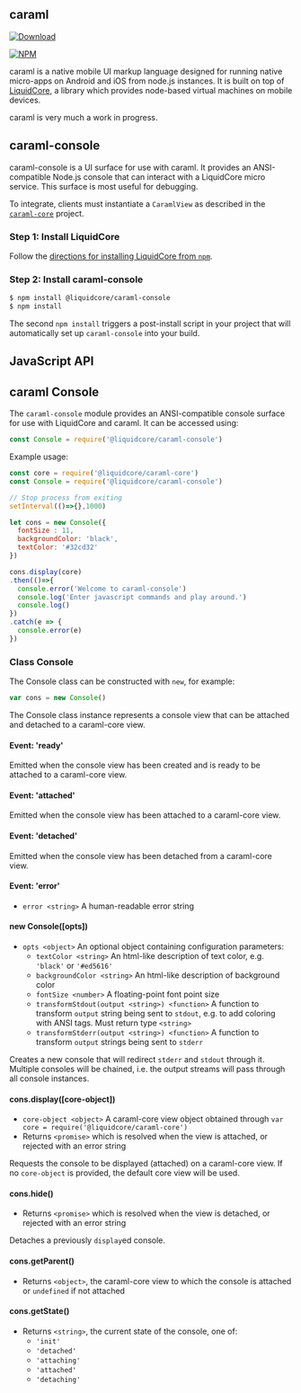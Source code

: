 caraml
------

[![Download](https://img.shields.io/npm/dt/@liquidcore/caraml-console.svg)](https://www.npmjs.com/package/@liquidcore/caraml-console)

[![NPM](https://nodei.co/npm/@liquidcore/caraml-console.png)](https://nodei.co/npm/@liquidcore/caraml-console)

caraml is a native mobile UI markup language designed for running native micro-apps on Android and iOS
from node.js instances.  It is built on top of [LiquidCore](https://github.com/LiquidPlayer/LiquidCore), a
library which provides node-based virtual machines on mobile devices.

caraml is very much a work in progress.

caraml-console
-----------

caraml-console is a UI surface for use with caraml. It provides an ANSI-compatible Node.js console
that can interact with a LiquidCore micro service. This surface is most useful for debugging.

To integrate, clients must instantiate a `CaramlView` as described in the [`caraml-core`](https://github.com/LiquidPlayer/caraml-core) project.

### Step 1: Install LiquidCore

Follow the [directions for installing LiquidCore from `npm`](https://github.com/LiquidPlayer/LiquidCore/blob/master/README.md#installation).

### Step 2: Install caraml-console

```bash
$ npm install @liquidcore/caraml-console
$ npm install
```

The second `npm install` triggers a post-install script in your project that will automatically set up `caraml-console` into your build.


JavaScript API
--------------

## caraml Console

The `caraml-console` module provides an ANSI-compatible console surface for use with LiquidCore and caraml. 
It can be accessed using:

```javascript
const Console = require('@liquidcore/caraml-console')
```

Example usage:

```javascript
const core = require('@liquidcore/caraml-core')
const Console = require('@liquidcore/caraml-console')

// Stop process from exiting
setInterval(()=>{},1000)

let cons = new Console({
  fontSize : 11,
  backgroundColor: 'black',
  textColor: '#32cd32'
})

cons.display(core)
.then(()=>{
  console.error('Welcome to caraml-console')
  console.log('Enter javascript commands and play around.')
  console.log()
})
.catch(e => {
  console.error(e)
})
```

### Class Console

The Console class can be constructed with `new`, for example:

```javascript
var cons = new Console()
```

The Console class instance represents a console view that can be attached and detached to a caraml-core
view.

#### Event: 'ready'

Emitted when the console view has been created and is ready to be attached to a caraml-core view.

#### Event: 'attached'

Emitted when the console view has been attached to a caraml-core view.

#### Event: 'detached'

Emitted when the console view has been detached from a caraml-core view.

#### Event: 'error'

* `error <string>` A human-readable error string

#### new Console([opts])

* `opts <object>` An optional object containing configuration parameters:
  * `textColor <string>` An html-like description of text color, e.g. `'black'` or `'#ed5616'`
  * `backgroundColor <string>` An html-like description of background color
  * `fontSize <number>` A floating-point font point size
  * `transformStdout(output <string>) <function>` A function to transform `output` string being sent to `stdout`, e.g. to add coloring with ANSI tags.  Must return type `<string>`
  * `transformStderr(output <string>) <function>` A function to transform `output` strings being sent to `stderr`

Creates a new console that will redirect `stderr` and `stdout` through it.  Multiple consoles will be chained, i.e.
the output streams will pass through all console instances.

#### cons.display([core-object])

* `core-object <object>` A caraml-core view object obtained through `var core = require('@liquidcore/caraml-core')`
* Returns `<promise>` which is resolved when the view is attached, or rejected with an error string

Requests the console to be displayed (attached) on a caraml-core view.  If no `core-object` is provided, the default
core view will be used.

#### cons.hide()

* Returns `<promise>` which is resolved when the view is detached, or rejected with an error string

Detaches a previously `display`ed console.

#### cons.getParent()

* Returns `<object>`, the caraml-core view to which the console is attached or `undefined` if not attached

#### cons.getState()

* Returns `<string>`, the current state of the console, one of:
  * `'init'`
  * `'detached'`
  * `'attaching'`
  * `'attached'`
  * `'detaching'`
